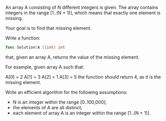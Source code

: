 An array A consisting of N different integers is given. The array contains integers in the range [1..(N + 1)], which means that exactly one element is missing.

Your goal is to find that missing element.

Write a function:

```go
func Solution(A []int) int
```

that, given an array A, returns the value of the missing element.

For example, given array A such that:

  A[0] = 2
  A[1] = 3
  A[2] = 1
  A[3] = 5
the function should return 4, as it is the missing element.

Write an efficient algorithm for the following assumptions:
- N is an integer within the range [0..100,000];
- the elements of A are all distinct;
- each element of array A is an integer within the range [1..(N + 1)].